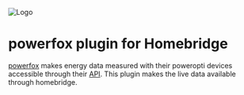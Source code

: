 
![Logo](assets/powerfox.png)

# powerfox plugin for Homebridge

[powerfox](https://www.powerfox.energy) makes energy data measured with their poweropti devices accessible through their [API](https://www.powerfox.energy/wp-content/uploads/2020/05/powerfox-Kunden-API.pdf). This plugin makes the live data available through homebridge.






